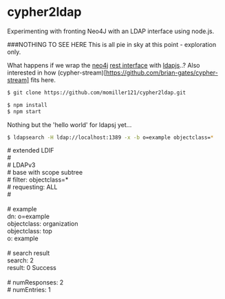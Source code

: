 cypher2ldap
===========

Experimenting with fronting Neo4J with an LDAP interface using node.js.

###NOTHING TO SEE HERE
This is all pie in sky at this point - exploration only.

What happens if we wrap the [neo4j](http://neo4j.com/) [rest interface](https://www.npmjs.com/package/neo4j) with [ldapjs](http://ldapjs.org/)..?
Also interested in how (cypher-stream)[https://github.com/brian-gates/cypher-stream] fits here.

```sh
$ git clone https://github.com/momiller121/cypher2ldap.git
```

```sh
$ npm install
$ npm start
```
Nothing but the 'hello world' for ldapsj yet...
```sh
$ ldapsearch -H ldap://localhost:1389 -x -b o=example objectclass=*
```
<div># extended LDIF<br/>
#<br/>
# LDAPv3<br/>
# base <o=example> with scope subtree<br/>
# filter: objectclass=*<br/>
# requesting: ALL<br/>
#<br/>
<br/>
# example<br/>
dn: o=example<br/>
objectclass: organization<br/>
objectclass: top<br/>
o: example<br/>
<br/>
# search result<br/>
search: 2<br/>
result: 0 Success<br/>
<br/>
# numResponses: 2<br/>
# numEntries: 1<br/>
</div>